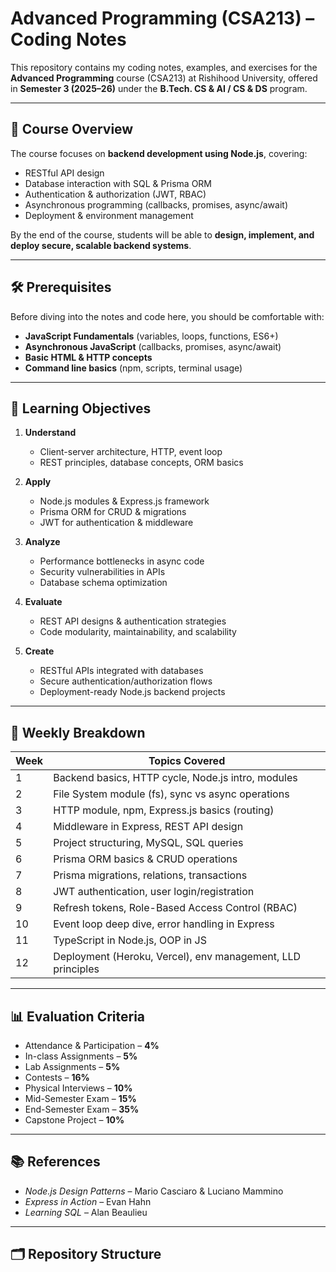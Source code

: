 # Advanced Programming (CSA213) – Coding Notes  

This repository contains my coding notes, examples, and exercises for the **Advanced Programming** course (CSA213) at Rishihood University, offered in **Semester 3 (2025–26)** under the **B.Tech. CS & AI / CS & DS** program.  

---

## 📘 Course Overview  
The course focuses on **backend development using Node.js**, covering:  
- RESTful API design  
- Database interaction with SQL & Prisma ORM  
- Authentication & authorization (JWT, RBAC)  
- Asynchronous programming (callbacks, promises, async/await)  
- Deployment & environment management  

By the end of the course, students will be able to **design, implement, and deploy secure, scalable backend systems**.  

---

## 🛠️ Prerequisites  
Before diving into the notes and code here, you should be comfortable with:  
- **JavaScript Fundamentals** (variables, loops, functions, ES6+)  
- **Asynchronous JavaScript** (callbacks, promises, async/await)  
- **Basic HTML & HTTP concepts**  
- **Command line basics** (npm, scripts, terminal usage)  

---

## 🎯 Learning Objectives  
1. **Understand**  
   - Client-server architecture, HTTP, event loop  
   - REST principles, database concepts, ORM basics  

2. **Apply**  
   - Node.js modules & Express.js framework  
   - Prisma ORM for CRUD & migrations  
   - JWT for authentication & middleware  

3. **Analyze**  
   - Performance bottlenecks in async code  
   - Security vulnerabilities in APIs  
   - Database schema optimization  

4. **Evaluate**  
   - REST API designs & authentication strategies  
   - Code modularity, maintainability, and scalability  

5. **Create**  
   - RESTful APIs integrated with databases  
   - Secure authentication/authorization flows  
   - Deployment-ready Node.js backend projects  

---

## 📅 Weekly Breakdown  
| Week | Topics Covered |
|------|----------------|
| 1 | Backend basics, HTTP cycle, Node.js intro, modules |
| 2 | File System module (fs), sync vs async operations |
| 3 | HTTP module, npm, Express.js basics (routing) |
| 4 | Middleware in Express, REST API design |
| 5 | Project structuring, MySQL, SQL queries |
| 6 | Prisma ORM basics & CRUD operations |
| 7 | Prisma migrations, relations, transactions |
| 8 | JWT authentication, user login/registration |
| 9 | Refresh tokens, Role-Based Access Control (RBAC) |
| 10 | Event loop deep dive, error handling in Express |
| 11 | TypeScript in Node.js, OOP in JS |
| 12 | Deployment (Heroku, Vercel), env management, LLD principles |

---

## 📊 Evaluation Criteria  
- Attendance & Participation – **4%**  
- In-class Assignments – **5%**  
- Lab Assignments – **5%**  
- Contests – **16%**  
- Physical Interviews – **10%**  
- Mid-Semester Exam – **15%**  
- End-Semester Exam – **35%**  
- Capstone Project – **10%**  

---

## 📚 References  
- *Node.js Design Patterns* – Mario Casciaro & Luciano Mammino  
- *Express in Action* – Evan Hahn  
- *Learning SQL* – Alan Beaulieu  

---

## 🗂 Repository Structure  

